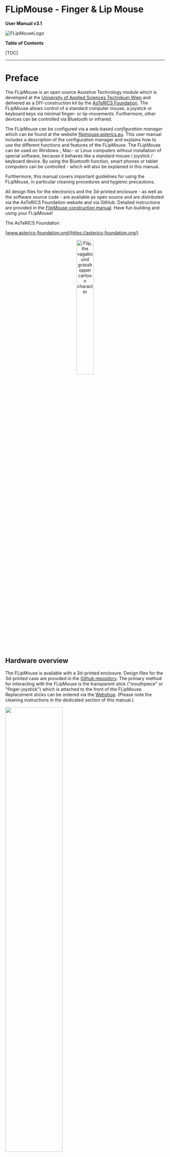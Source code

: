 # FLipMouse - Finger & Lip Mouse

**User Manual v3.1**



![FLipMouseLogo](./Bilder/flipmouseLogo.svg)

**Table of Contents**

[TOC]

____

# Preface

The FLipMouse is an open source Assistive Technology module which is developed at the [University of Applied Sciences Technikum Wien](https://www.technikum-wien.at) and delivered as a DIY-construction kit by the [AsTeRICS Foundation](https://asterics-foundation.org). The FLipMouse allows control of a standard computer mouse, a joystick or keyboard keys via minimal finger- or lip-movements. Furthermore, other devices can be controlled via Bluetooth or infrared.

The FLipMouse can be configured via a web-based *configuration manager* which can be found at the website [flipmouse.asterics.eu](https://flipmouse.asterics.eu/index_fm.htm). This user manual includes a description of the configuration manager and explains how to use  the different functions and features of the FLipMouse. The FLipMouse can be used on Windows-, Mac- or Linux computers without installation of special software, because it behaves like a standard mouse / joystick / keyboard device. By using the  Bluetooth function, smart phones or tablet computers can be controlled - which will also be explained in this manual. 

Furthermore, this manual covers important guidelines for using the FLipMouse, in particular cleaning procedures and hygienic precautions.

All design files for the electronics and the 3d-printed enclosure - as well as the software source code - are available as open source and are distributed via the AsTeRICS Foundation website and via GitHub. Detailed instructions are provided in the [FlipMouse construction manual](https://github.com/asterics/FLipMouse/blob/master/ConstructionKit/ConstructionManual.pdf). Have fun building and using your FLipMouse!

The AsTeRICS Foundation

[www.asterics-foundation.org](https://asterics-foundation.org/)

<p align="center" width="100%">
    <img width="33%" src="./Bilder/flip1.svg" alt="Flip, the vagabound grasshopper cartoon character">
</p>


## Hardware overview

The FLipMouse is available with a 3d-printed enclosure. Design files for the 3d-printed case are provided in the [Github repository](https://github.com/asterics/FLipMouse/tree/master/Hardware/case-design/3D_printer). The primary method for interacting with the FLipMouse is the transparent stick ("mouthpiece" or "finger-joystick") which is attached to the front of the FLipMouse. Replacement sticks can be ordered via the  [Webshop](https://www.asterics-foundation.org/webshop). (Please note the cleaning instructions in the dedicated section of this manual.)

<p align="left" width="100%">
    <img width="60%" src="./Bilder/f2.svg">
</p>
*Figure 1*: Using the FLipMouse (here: version 2) as mouth-joystick for computers

Additionally, two external momentary switches can be attached to the jack plug connectors on the sides of the FlipMouse enclosure and one button is already integrated on the device.

**Users can interact with the FLipMouse in several ways:**

1. by touching the mouthpiece with the lips or fingers and applying small forces in vertical or horizontal direction
2. by increasing or reducing pressure in the mouthpiece (puffing or sipping)
3. by actuating (up to) 3 momentary switches / pushbuttons
4. if desired, a longer plastic tube can be attached to the pressure sensor so that the joystick can be used with a finger and a separate mouthpiece allows sip/puff control. Alternatively, pressure can be influenced by attaching a rubber ball to the plastic tube (pillow switch / soft switch).



**The hardware features of the FLipMouse:**

(a)    “Zero-way” finger joystick / mouthpiece: very low forces are sufficient to create up/down/left/right movement

        o  The zero-way joystick can be used with e.g. fingers or toes

        o  It can also be used as a mouthpiece (actuated by lips / mouth movements) 

        o  If desired, sip / puff activities into the mouthpiece can trigger additional functions - here 2 different levels of sip/puff force can be used.

(b)    One built-in switch (*Button1*) on the device, e.g. to change the active configuration (functions)

(c)    Two 3.5 mm jack plug sockets for attaching external switches to trigger additional functions (*Button2* and *Button3*)

(d)    Color Light Indicator on front side for showing the active configuration, calibration procedure etc.

(e)    Universal infrared remote control receiver and transmitter

(f)    Bluetooth-support e.g. to control smartphones or iOS devices

(g)    “Hot Shoe” Adapter for mounting to a Manfrotto Magic Arm or similar mounting system

(h)    Firmware upgrade via FLipMouse web application on [flipmouse.asterics.eu](flipmouse.asterics.eu)




<p align="left" width="100%">
    <img width="60%" src="./Bilder/f5.JPG">
</p>
*Figure 2*: FLipMouse in 3D-printed enclosure 

On the left side of the FLipMouse is a button (B1) that provides a configurable function (e.g. changing the operating mode). A 3.5 mm jack socket allows the connection of an external button.

On the right side of the FLipMouse housing, the infrared (IR) receiver module is accessible. This module can be used to record any infrared remote control commands (e.g. to change the volume or channel settings of a TV set). The IR signals can then be played back via the IR transmitter diode on the back of the FLipMouse. Furthermore, a second external button (B3) can be connected.

The front of the housing offers a connection possibility for the mouthpiece / finger joystick. The current operating mode is also indicated here by an adjustable light color.



## Mounting and usage

**1. Attach the mouthpiece / joystick**

Put the transparent acrylic tube which is provided with the FLipMouse on the front connector (Luer Lock adapter) and turn it clockwise until it is well seated (please do not turn too hard, because this could damage the Luer Lock adapter or the attachment!)

**2. Mount the FLipMouse device appropriately for the user**

The picture shows a “[Manfrotto Gelenkarm](https://www.manfrotto.com/global/single-arm-2-section-196ab-2/)” + ”[SuperClamp](https://www.manfrotto.com/global/super-photo-clamp-without-stud-aluminium-035/)” mount combination. You could also use the [Manfrotto Magic Arm](https://www.manfrotto.com/global/magic-photo-arm-smart-centre-lever-and-flexible-extension-143n/) or any other kind of mounting solution which fits to the 3/8”-HotShoe-Adapter of the FLipMouse.  

*Usage as Mouth Joystick*
![Usage as Mouth Controller](./Bilder/f2.png)
*Figure 3*: Using the FLipMouse with Mouth/Lips

Ensure that the head of the user rests comfortably. The mouthpiece should gently touch the lips. It is not useful to insert the mouthpiece into the mouth  - this could be uncomfortable and make it harder to control the lateral movement.

*Usage as Finger Joystick*
![Usage as Finger-Joystick](./Bilder/f10.PNG)
*Figure 4*: Using the FLipMouse with fingers

If the user desires to actuate the FLipMouse with a finger or the thumb, mount the system appropriately so that the hand is in a resting position and the finger can touch the joystick without stress. Attach one or two additional external switches if desired, and mount the switches at suitable locations (for example at the legs/toes/shoulder etc.).

*Soft-Switch using a rubber ball*
A plastic tube can be attached to the front connector of the FLipMouse using a *Luer Lock* adapter. This plastic tube can be connected to a soft ball, so that pressing the ball results in usable pressure changes. This solution could be used as a soft head-switch / pillow-switch or shoulder-switch and can be combined with other external switches. 

**3. Attach the FLipMouse to a Computer, Tablet or Smart Phone** using a desired interface (USB, Bluetooth or USB-OTG). Please note that the FLipMouse settings can only be changed if the FLipMouse is attached to a PC running via USB.



#### Using the FLipMouse via USB

The FLipMouse can be connected via a USB-micro cable to a computer.  After attaching the FLipMouse, a zero-calibration is performed which takes about 2 seconds. During that time, the mouthpiece should not be touched.  

![USB micro cable connection](./Bilder/f12.PNG)
*Figure 5*: Connecting the FLipMouse with the computer

**Please be careful** when attaching the USB plug, strong forces might damage the connector!

#### Using the FLipMouse via Bluetooth

The Bluetooth–feature for the FLipMouse allows wireless mouse/keyboard control of computers, tablets and smart phones. Furthermore, iPhones or iPads can be used via VoiceOver & assistive switch support. In case the FLipMouse should only be used via Bluetooth, the power supply has to be established via a USB micro cable (either from a 5V wall adapter or from a USB power bank).

#### Using the FLipMouse via USB-OTG

The FLipMouse should work with any operating system which supports USB HID (Mouse/Keyboard/Joystick) devices, such as Windows, Linux or MacOS. Several Android devices provide an USB port with USB-OTG (“on-the-go”) functionality. If your device supports “OTG”, you can attach the FLipMouse using an USB-OTG-adapter/cable (see picture below). After attaching, you should see a mouse cursor and/or on-screen keyboard. You can test if your Android phone or tablet supports the USB-OTG function with the “OTG checker” app. 

![smartphone](./Bilder/f13.PNG)
*Figure 6*: Using the FLipMouse with a Smartphone or Tablet via USB-OTG



# The FLipMouse Configuration Manager

The *FLipMouse Configuration Manager* offers a Graphical User Interface (GUI) for the adaptation of the FLipMouse device to personal preferences and needs.  The Configuration Manager is available via the website: [https://flipmouse.asterics.eu](https://flipmouse.asterics.eu). The FLipMouse Configuration Manager sends and receives information from/to the FLipMouse through a communication port (COM port). **Please note that currently supported Webbrowsers are: Chrome, Chromium, Edge and Safari**.

The following figure shows the welcome page of the FLipmouse Configuration Manager: 

<p align="left" width="100%">
    <img width="70%" src="./Bilder/fig1.PNG">
</p>
*Figure 7: Welcome page of the FLipMouse Configuration Manager*

## Establishing connection with the FLipMouse

1. Make sure the FLipMouse is connected to your computer via an USB port and that a supported webbrowser - Chrome, Chromium, Edge or Safari - is used. (The Test Mode allows using the Configuration Manager without a real FlipMouse, which can be useful e.g. to view or change settings from a backup-file.)
2. Click *CONNECT TO FLIPMOUSE CONNECTED VIA USB* and select the appropriate COM port (communication port) in the selection box. If the selection box appears empty, this means that no communication port has been detected. In this case, please reconnect the FLipMouse device and wait for the COM port to be updated. If no COM port can be selected even after repeated attempts, there is probably a problem with the driver. In this case, please create an [Issue in the Github Repository](https://github.com/asterics/FLipMouse/issues) or look for possible solutions there.
3. Once the COM port is selected, click the “Connect” button at the bottom of the selection box. 
4. After successful connection of the COM port, the main window is opened. The title bar shows the COM port status "connected" in the upper right corner of the window. The selection box *Select slot* shows the active configuration settings (slot). Below this, the tabs with the main functions can be selected:
   

![ConfigManager Title bar](./Bilder/header_en.jpg)
*Figure 8: Title bar of the FLipMouse Configuration Manager*



## Changing Settings and Features

### Memory Slots

The Configuration Manager allows adjustment of all settings an operational modes of the FLipMouse. The settings are stored in individual **slots** - for example one slot for fast mouse operation, one slot for slow mouse operation, one slot for keyboard-keys ASDW etc. All settings are stored in the FLipMouse. The settings can also be saved to (or loaded from) a file on your computer. 
Settings which were stored in the FLipMouse stay valid also after the power supply has been removed. When the FLipMouse is plugged in the next time, the settings will be available – also if you use another computer or operating system!



## Tab STICK-CONFIG

In the STICK-CONFIG tab, the **operational mode of the mouthpiece/joystick for the active slot is set**. Furthermore, the *sensitivity*, the *deadzone* and other parameters can be changed. The ability to configure multiple slots with different stick settings allows flexible application scenarios for the FLipMouse. The individual slots can be switched by any action of the user (e.g. pressing an external button or puffing strongly into the mouthpiece, see section [*Assigning different actions*](https://github.com/asterics/FLipMouse/blob/master/Documentation/UserManual/Markdown/FLipMouseUserManual.md#tab-actions)).



![ConfigManager](./Bilder/tab_stick_en.jpg)

### Operational Mode ("Use stick for ...")

This setting determines the effect of touching the stick: 

1. **Mouse movement:** The stick moves the mouse pointer (this is the default mode to control computers or smartphones). If this setting is active, the other parameters (e.g. sensitivity or deadzone) directly affect the speed of the mouse pointer. 
2. **Alternative Actions:** If this mode is selected, the stick can be used for a whole range of different actions (e.g. pressing the 'A' key when the stick is pressed upwards, or playing an infrared command when the stick is pressed to the right). These actions can be set in the ACTIONS tab (see section [*Assigning different actions*](https://github.com/asterics/FLipMouse/blob/master/Documentation/UserManual/Markdown/FLipMouseUserManual.md#tab-actions)). If this setting is active, the deadzone parameter is primarily decisive for the actuation strength from which the assigned action is triggered. 
3. **Joystick (XY):** In this mode, the stick mimics the X and Y axis of a joystick/gamepad.
4. **Joystick (ZR):** In this mode, the stick mimics the Z and R axis of a joystick/gamepad.
5. **Joystick (Slider):** In this mode, the stick mimics two slider axes of a joystick/gamepad.

If one of the joystick modes is selected, the FLipMouse behaves like a gamepad with 6 axes (*X/Y*, *Z/Rotation* and *Slider1/Slider2*). Since the FLipMouse stick can only provide 2 deflections at a time, a selection of joystick axes must be made:



<p align="left" width="100%">
    <img width="80%" src="./Bilder/fig20.1.svg">
</p>

*Figure 9: Set stick configuration for joystick movement*

Please note that the joystick function must be supported by corresponding software applications - e.g. computer games. (Microsoft Windows offers a test software for live display of joystick axis and button activities - this tool can be started by entering "*joy.cpl*" in the search dialog).



#### Calibrate center position

Pressing this button performs a calibration of the rest position of the stick. This takes about 1 second - then the calibration sequence is completed. During this time the stick should not be touched. (Calibration can also be assigned as an *Alternate Action* if required, so that it can be performed while the FLipMouse device is in use.

#### Rotate Right (Change Stick Orientation)

The FLipMouse is attached with a *HotShoe 3/8"* mounting screw, located on the bottom of the FLipMouse housing. The orientation can be changed as needed (for example, if the FLipMouse is mounted sideways, the stick orientation can be changed accordingly so that movements are still interpreted correctly). Clicking on "ROTATE RIGHT" changes the orientation by 90°. Alignment settings for 0 / 90 / 180 and 270 degrees are possible, so that any mounting position is possible.



### Setting the motion parameters

The scroll bars make it possible to change the motion parameters of the stick and the behavior of the mouse pointer according to the user's wishes. The behavior of the following features can be changed: 



<p align="left" width="100%">
    <img width="100%" src="./Bilder/fig3.svg">
</p>
*Figure 10: Tab STICK-CONFIG, Setting the motion parameters*

 

#### Sensitivity

When using the stick for cursor movement, the sensitivity of the stick can be adjusted via the *Sensitivity* scroll bar. A smaller value results in slower cursor movement. To change the value, click and drag the scroll bar knob or click the bar next to the knob. 

#### Deadzone

The *Deadzone* setting defines a passive zone/range for the stick movements: If the deadzone value is low, even very small stick movements will cause the cursor to move (or perform the assigned alternate action - see chapter *Assigning alternative actions*). If the deadzone is set too low, the cursor may start moving unintentionally. In this case, increase the value of the deadzone so that the amount of deflection is suitable for a particular user. In the *Alternative actions* operating mode, it makes sense to use a larger value for the deadzone so that, for example, the directions can be triggered unambiguously when keyboard actions are used.

#### Split axis control for sensitivity and deadzone

If desired, the sensitivity- and deadzone-values for horizontal or vertical movements can be changed individually. In order to do that, select “*show x/y separately*”, as shown below: 

<p align="left" width="100%">
    <img width="100%" src="./Bilder/fig3.1.svg">
</p>
*Figure 11: Tab STICK-CONFIG, splitting x/y-axis *

#### Maximum Speed

Turning the maximum speed setting to a low level is useful if a user desires to limit the cursor speed, keeping high sensitivity / acceleration. (Only relevant in operational mode *Mouse Movement*).

#### Acceleration

The acceleration setting allows influencing the acceleration behavior of the mouse cursor: if acceleration is set to a low level, even a strong deflection of the stick will start a slow (but progressing) cursor movement which makes it easier to reach small targets precisely. (Only relevant in operational mode *Mouse Movement*).


#### Sensitivity Profile

(This setting is enabled by clicking *“Show advanced options”*.)
Due to mechanical reasons, the force sensors of the FLipMouse show small inaccuracies which can result in mouse cursor drifting. The selection box for different Sensitivity Profiles allows to change overall gain/amplification and drift correction settings. Usually (and unless no other sensor variants are in use) the setting "Medium" should be used.

### Applying the settings to all slots

The current controller values for the motion parameters as well as the stick setting can be applied to all existing slots using the two buttons at the end of the tab. (This possibility exists also in other tabs, like the settings of the suction-puff control).

![ConfigManager](./Bilder/footer_en.jpg)

*Figure 11: Apply settings to all slots*



## Tab SIP AND PUFF

In the tab "SIP-PUFF-CONTROL", the threshold values for sipping and puffing into the mouthpiece can be set as desired. If the FLipMouse is connected, the current pressure values can be monitored using the horizontal blue column. The current minimum and maximum values can be seen from the vertical blue and red lines). Two threshold values can be set for sip and puff (Strong and Light), to which different actions can be assigned in the "ACTIONS" tab. **Tip**: the threshold values for light actuation should be set as sensitively as possible, and the difference to strong actuation should be large enough to prevent accidental triggering of the assigned actions. It may be useful not to use the strong thresholds in the initial learning phase (i.e. set them so that they are not reachable at all).

 

<p align="left" width="100%">
    <img width="100%" src="./Bilder/fig5.1.svg">
</p>
*Figure 12: Tab SIP AND PUFF*

Note that the idle pressure level (without sip or puff) is around 512, and the level increases when you puff 
into the mouthpiece, indicating increased pressure. With the sliders, the threshold pressure for sip and puff can be regulated. The grey dotted line represents the actual pressure. The blue and red dotted lines represent the limits reached in this session.

#### Extended gestures for strong sip and strong puff

By combining a strong sip or strong puff with a short stick movement, up to 8 additional actions can be triggered (e.g. "strong sip + up" or "strong puff + left"). The stick must be deflected in the corresponding direction shortly *after* the strong sip or puff activity. (If the stick is not moved within one second, the action for strong sip or puff is triggered).



## Tab ACTIONS

The ACTIONS tab allows the mapping of user activities to desired FlipMouse functions (actions). The user activities are:

* pressing or releasing the 3 buttons (built-in button 1 or external button 2 or 3)
* stick movements (up/down/left/right) which exceed the deadzone threshold value
* sip and puff activities (or extended sip/puff gestures).

The assignment of user activities to actions is displayed in a table. By using the display options *Current slot*, *Table* or *List* it is possible to get an overview of all existing slots or a detailed display of the current slot: 

<p align="left" width="100%">
    <img width="100%" src="./Bilder/fig6.1.svg">
</p>
*Figure 13: Assign different actions to user activities*



The assignment of actions can be changed by clicking on the entry in the table - this opens a window with further options:

<p align="left" width="100%">
    <img width="80%" src="./Bilder/fig7.PNG">
</p>
*Figure 14: Pop-up window for choice of desired action*

In the following, the individual action categories and different actions will be briefly described.



### Action category “Mouse”

**Hold Left / Middle / Right Mouse Button**
The *hold* action presses  a particular mouse button continuously (for example for dragging an item across the screen). The mouse button is released when the assigned user activity ends (for example when the sip/puff activity ends, when the stick is moved back to middle position or when an external button is released).

**Click Left / Middle / Right Mouse Button**
Creates mouse button clicks. (The left/right or middle mouse button is pressed and released again after a short time).

**Double Click Left Mouse Button**
Creates a double click with the left mouse button. 

**Toggle Left / Middle / Right Mouse Button**
The *toggle* action changes the state of a mouse button from pressed to not pressed and vice versa. This is useful e.g. if keeping a user activity up for a longer time (e.g. for dragging an item or for keeping a key pressed while other keys are pressed/released).

**Wheel Up / Down**
The actions *Wheel up* or *Wheel down* emulate the mouse scroll wheel. Triggering the *Wheel up* action results in upwards scrolling, while *wheel down* results in downward scrolling. This action is useful for example for reading documents or web sites.

**Move Mouse horizontally / vertically (x-axis / y-axis)**
The *Move mouse horizontally (x-axis)* and *Move mouse vertically (y-axis)* functions generate computer mouse movements along the selected axes. Speed parameters can be set for these functions in the field that appears below. As long as the user activity is present, the mouse pointer is accelerated up to this maximum speed. Please note that:

*A positive value for the X direction moves the mouse pointer to the right. 
A negative value for the X direction moves the mouse pointer to the left. 
A positive value for the Y direction moves the mouse pointer down. 
A negative value for the Y direction moves the mouse pointer up.*



### Action category: Joystick

**Joystick set x-/y-/z-axis/slider**
These actions can be used to send a desired value to the joystick axis. The selectable joystick axes are: *X / Y / Z / Z-Turn / slider*. The joystick is moved back to middle position when the associated user activity ends.

**Press Joystick Button**
This action can be used to press a desired joystick button. The FLipMouse device supports 32 buttons, so any value from 1 to 32 is allowed. The joystick button is released when the associated user activity ends.

**Joystick hat position**
This action sets the orientation of the joystick "hat" (in degrees). Allowed values are:
*-1, 0, 45, 90, 135, 180, 225, 270, 315*. The value of -1 sets the hat to the middle (idle) position. 
The joystick hat is moved back to middle position when the associated user activity ends. 



### Action category: Keyboard

**Press / Hold / Toggle Keys**
The *Press Keys* action allows pressing one or multiple keyboard keys. A second drop-down menu with possible key identifiers is displayed (***Add keys***). **When a key is selected from this menu, it has to be added (Click ADD)** to the *Insert keys text* field. Thus, multiple keyboard keys can be pressed simultaneously. The keys are released when the associated user activity ends. If you would like to remove or change the assigned keys, you must clear the currently assigned keys by pressing the “CLEAR” button next to the Insert keys field. 

Common key combinations include: 
KEY_CTRL + Z: triggers undo function
KEY_CTRL + C: triggers copy function
KEY_CTRL + V: triggers paste function
KEY_CTRL + KEY_ALT + KEY_ DELETE

The *Hold Key* action keeps the key pressed until the user activity ends.
The *Toggle Key* action changes the key state from pressed to not pressed and vice versa with each user activity.

For a list of all supported key identifiers, see [appendix](https://github.com/asterics/FLipMouse/blob/master/Documentation/UserManual/Markdown/FLipMouseUserManual.md#supported-key-identifiers) 
or have a look at the [FLipMouse Wiki / Github pages](https://github.com/asterics/FLipMouse/wiki/at-api).

<p align="left" width="100%">
    <img width="80%" src="./Bilder/fig8.1.svg">
</p>
*Figure 15: Add keys for the action press / hold / toggle keys*

**Write Word**
The *Write word* action allows typing a particular text/phrase whenever a user activity occurs (for example: write “Hello” whenever you move the FLipMouse stick up). Selecting this action displays a blank text box under the drop-down menu where the text can be entered, as shown below:

<p align="left" width="100%">
    <img width="80%" src="./Bilder/fig9.PNG">
</p>
*Figure 16: Write word function*

In this example, "Hello" will be written each time button 2 of the FLipMouse is pressed.



### Action category: Device

**No Command**
If the action *No Command* is selected, no action will be assigned to the respective user activity.

**Load Next Slot**
This action is only relevant if you have stored multiple FLipMouse configuration slots. This action switches to the next slot. If the last slot is already reached, triggering this action will switch to the first slot.  When you switch the slot, the built-in LED bulbs will change the color of the device front accordingly, showing the active slot. Additionally an acoustic signal indicates the slot number (the number of tones represents the slot number).

**Load Slot by Name**
This action activates the configuration slot with the given name (if it exists). The name can be specified in the text field. This action is only relevant if you have stored multiple FLipMouse configuration slots. The LEDs indicate the slot number as described above.

**Calibrate middle position**
This action starts the calibration sequence for the middle position of the stick. Please refer to the description [“*Calibration of the stick’s middle position*”](https://github.com/asterics/FLipMouse/blob/master/Documentation/UserManual/Markdown/FLipMouseUserManual.md#calibration-of-the-sticks-middle-position).



### Action category: Infrared

**Play / Hold / Stop Infrared Command**
This action replays the infrared (IR-)code with the given command name. The existing (recorded) IR-commands can be selected from the drop-down menu. The *play* action sends the recorded code once, whereas the *hold* action repeats the code until the user activity ends. 



<p align="left" width="100%">
    <img width="70%" src="./Bilder/fig13.PNG">
</p>

*Figure 21: Infrared Recording and Replay Configuration Manager*

The FLipMouse device includes an infrared remote control receiver module and a high current IR LED so that it can record and replay remote control codes of many remote control devices used in consumer electronics. If you want to use this feature of the FLipMouse, make sure that the IR sending LED is points towards the device you want to control. For instructions how to connect an external IR LED to increase the transmit power, please visit the [FLipMouse Wiki pages](https://github.com/asterics/FLipMouse/wiki).

![infrared](./Bilder/fig30.PNG)

*Figure 20: Infrared Code Recording*

To record a new IR code, go to the tab ACTIONS. Click the desired action and select the action category “**Infrared**” in the popup-window. There, three different types of IR-actions can be selected from the combo box:

* *Play infrared command*: sends the recorded code once
* *Hold infrared command*: repeats the code until the user activity ends
* *Stop infrared command*: stops a currently plaing IR-code

The existing commands can be chosen from the drop-down menu.

In this window you can also manage IR commands. Next to *New IR Command*, you can enter a name and then click RECORD - point your IR remote to the side of the FLipMouse where the LEDs stick out and send the IR command (there is a 10 seconds time limit for the recording phase). The new command is now stored in the FLipMouse and can be chosen and replayed by selecting it's name in the drop down menu. If the command is not correctly replayed, try to increase the IR-Code timeout – for example to 250 milliseconds. Using *Delete IR command* commands can be deleted. 



### Action category: Macro

**Execute Command Macro**
This action allows running a so-called command macro which consists of several individual actions. Thus, a desired sequence of actions can be performed which consists for example of a number of mouse moves, mouse clicks, text inputs or key presses. This action is powerful, but also a bit more complicated because the individual actions must be specified in form of so-called AT-commands which are separated by semicolons. For example: the following command macro will move the mouse cursor 100 steps to the left, 20 steps up, then wait 100 milliseconds and then perform a left mouse click: “MX 100; MY -20; WA 100; CL”. For a list and detailed explanation of all supported AT-commands see [Supported Macro Commands](https://github.com/asterics/FLipMouse/blob/master/Documentation/UserManual/Markdown/FLipMouseUserManual.md#supported-macro-commands) or have a look at the [FLipMouse Wiki / Github pages](https://github.com/asterics/FLipMouse/wiki/at-api).





## Tab SLOTS

In the SLOTS tab you can create new slots, delete existing slots, download a single or all slots (backup settings) and upload a file containing a complete configuration with multiple slots (restore backup). Furthermore, several demo settings (presets) can be applied. 

<p align="left" width="100%">
    <img width="100%" src="./Bilder/tab_slots1_en.jpg">
</p>

*Figure 17: SLOTS Settings Tab*



### Slot List / Slot selection

The Slot List displays all existing slots in the correct order. The current slot is indicated by the green row color. Clicking another slot in the Slot-List activates that particular slot. Furthermore, at the top center of the Configuration Manager window, the current slot is shown in the *Select Slot* box and can be changed there. The settings of the current slot will be stored and remembered when changing to another slot. The maximum number of slots is 10. 

#### Slot Color 

Each slot can be assigned with a color which is displayed on the front panel of the FLipMouse. The color can be chosen from a selection dialog by clicking the colored button. 


#### Connection mode (USB or Bluetooth)

Clicking the *Connection* button in the Slot List switches between USB or Bluetooth mode for this particular slot. The Bluetooth mode allows control of cell phones, tablets and computers which provide Bluetooth capability. In this way, custom slots can be created for USB or Bluetooth, so that it is possible to switch e.g. from a laptop (USB) to a wireless connection (phone / tablet) and back (using the *Next Slot* or *Load Slot by Name* actions.

**Bluetooth pairing**
The Bluetooth function can only work if a host devices is connected (paired) with the FLipMouse. (A host device can be for example, a cell phone with Android or iOS operating system.) The FLipMouse can only be paired with a host device if no other  device is currently connected and thus pairing mode is active.  An active pairing mode of the FlipMouse is indicated via slow dimming of the light color on the front of the FLipMouse module. As soon as a Bluetooth connection is established, the light color lights up continuously. To establish the pairing, open the Bluetooth settings of your host device, enable the Bluetooth feature, select *Add new BT device*, and then select the FLipMouse from the list of available devices. 

#### Delete slot

A slot can be removed by clicking the *Delete* button in the Slot List.

#### Download slot

A slot can be stored on the computer by clicking the *Download Slot* button in the Slot List (a file will be downloaded from your browser - you can store it wherever you like).



### Create a new Slot / Copy existing Slot

A new slot can be created by copying the settings of the currently active slot. In order to do this, enter the desired name for the new slot into the corresponding text field (*Insert name for new slot*). Then, click the “CREATE SLOT” button. This **appends a copy of the currently active slot** to the end of the Slot List and assigns a new name for it.



### Upload Slots to device

<p align="left" width="100%">
    <img width="100%" src="./Bilder/tab_slots2_en.jpg">
</p>

#### Upload Slots from file

This function lets you select a Slots-file (.set) from your computer and upload it to the FLipMouse (restore a backup). Be careful - this deletes all existing Slot-settings of your device!

#### Appy Demo Settings

This function lets you apply existing demo settings which have bee made by us to show different functions and applications scenarios of the FLipMouse. The existing presets can be chosen from the Selection box. In case a short description is available, it can be opened in a pop-up window. The selected demo-preset is applied when the corresponding button is clicked.



### Create Backup

Clicking the button *Download all slots* transfers all current slots to a settings file (.set) which is the stored on your computer. All settings can thus be transferred to the same or to another FLipMouse device. Multiple setups (for example for individual users or use-cases) can be kept on a computer and applied with a single click. A file chooser window will be opened which allows selection of the desired filename for saving or loading the configuration.



## Tab GENERAL

The  GENERAL tab allows changing the USB/Bluetooth mode and apply firmware updates of the FLipmouse device and the Bluetooth Add-On module (if installed):

![general](./Bilder/tab_general_en.jpg)
*Figure 18: General Settings*



### Slot Test Mode

![general](./Bilder/slot_testmode_en.jpg)

The Slot test mode allows a temporary application of settings in order to perform a slot test and then return to a working FLipmouse configuration. When the Slot test mode is enabled, modifications in the settings are not applied to the FlipMouse as usual. This feature allows FLipMouse users to experiment with slot settings without the risk of "locking themselfes out". For example: for creating and testing a slot with keyboard key actions for a gaming application, a user can click *Test current slot*, then switch to the gaming application during the countdown time of 10 seconds, then test the current slot settings with the FLipMouse for 90 seconds, and then automatically return to the previous mouse cursor control settings. If the settings work as desired, the current slot can be saved, else the slot settings may be reverted.  



### Firmware Versions

Here you can see the installed version of the FLipMouse software (firmware). If the installed version is older than the version available online in the FLipMouse github repository, the option "UPDATE FIRMWARE" is displayed (otherwise "OVERWRITE FIRMWARE" is displayed). Clicking this button will attempt to download and install the firmware version which is available in the repository. This process should only be done on a laptop or desktop computer. The FLipMouse will temporarily appear as a USB drive, and the downloaded file must be copied to that drive. After that, the FLipMouse restarts with the updated software. (This process is also explained in the configuration manager, please follow the instructions step by step).



## Tab VISUALIZATION

The FLipMouse stick is attached to four force sensors – one for each movement direction (up, down, left, right). The numeric value of each of those sensors is displayed in the “VISUALIZATION” tab. The live values can be monitored when the FLipMouse device is connected. Whenever the stick is moved, the sensor values change. Specifically, a movement in each direction increases the respective sensor value. Significant deviation in one direction indicates a sensor problem - in this case, the sensors should be checked and might need to be replaced.

![visualisation](./Bilder/fig12.PNG)
*Figure 19: Left: Live display of force sensor values; Middle: current slot with the 3 buttons (if one button is pressed, the corresponding circle will get yellow; Right: Sip and Puff live value and current thresholds*





# Instructions for cleaning and maintenance

If the mouthpiece is used to actuate the cursor movements via lip/mouth movements, a careful cleaning procedure is essential to avoid bacteria and health problems! Read this section carefully and apply the needed cleaning procedures whenever necessary.



## Hygienic considerations and risks

If the mouthpiece is actuated with the lips, it is important to respect the following hygienic precautions: 

1. One mouthpiece must be used exclusively by one person
2. The filter tip must be replaced whenever saliva or dirt have formed
3. The mouthpiece must be cleaned whenever saliva or dirt have formed
   (see chapter “[Instructions for cleaning and maintenance](https://github.com/asterics/FLipMouse/blob/master/Documentation/UserManual/Markdown/FLipMouseUserManual.md#instructions-for-cleaning-and-maintenance)”)

With the lack of hygiene concerning the mouthpiece, especially when the mouthpiece is used by more than one person, it is possible that 

1. skin rash arises
2. viruses and bacteria are transmitted causing diseases
3. dirt formats in the mouthpiece, which is dangerous to health

With wrong positioning of the FLipMouse there is the risk of feeling uncomfortable after longer periods of use, and it is possible to get muscle cramps or muscle pain due to unusual head positioning – pay attention to a convenient position and schedule pauses if you work for longer time periods!



### Exchanging the saliva filter

The saliva filter is placed inside the mouthpiece. Usually, no (or nearly no) saliva should enter the stick – but it strongly depends on the person using the mouthpiece. If saliva enters the mouthpiece, the saliva filters reduces the moisture entering the inner parts of the FLipMouse (respectively the pressure sensor). If necessary, a hydrophobic membrane filter can be used additionally / instead of the simple saliva filter. This membrane filter can be insterted between the acrylic pipe an dhte Lur Lock Adapter (it it compatible with the Luer Lock standard). 

The standard filter can be replaced as shown below:

<p align="left" width="100%">
    <img width="50%" src="./Bilder/fig34.1.jpg">
</p>
*Figure 22.1: Removal of the saliva filter, using a normal screw to grab the filter*

<p align="left" width="100%">
    <img width="50%" src="./Bilder/fig34.2.jpg">
</p>
*Figure 22.2: The removed filter*

<p align="left" width="100%">
    <img width="50%" src="./Bilder/fig34.3.jpg">
</p>
*Figure 22.3: Inserting a new filter (pushing it back into the hygienic stick)*



### Disinfection of the mouthpiece

Use boiling water to disinfect a mouthpiece: place the mouthpiece (without saliva filter) in boiling water for at least five minutes, then allow it to dry before the next use.

### Replacement sticks and filters

Transparent acrylic mouthpieces can be ordered from the [AsTeRICS Foundation Webshop](https://www.asterics-foundation.org/webshop).







## Modification of the Mouthpiece / Stick

Several users reported that they would prefer a different shape of the mouthpiece. It is of course possible to apply your own modifications and extensions which feel comfortable to you. Here we want to give some suggestions using affordable, disposable cigarette holders. The link between the standard mouthpiece and the cigarette holder is established with a small brass tube. It is also possible to cut the cigarette holder and insert it into the acrylic pipe so that a tight fit is ensured:

![mouthpiece](./Bilder/fig33.PNG)
![mouthpiece1](./Bilder/fig33.1.PNG)

*Figure 23: Modified shape of the mouthpiece*

Regardless of your desired mouthpiece modifications: Always take care for a hygienic operation and apply the cleaning procedures as described in this chapter!



# Macro commands and Key codes

## Supported Macro commands:

| **Abbreviation** | **Function**                                                                                                                   | **example**                                                                                                                     |
| ---------------- | ------------------------------------------------------------------------------------------------------------------------------ | ------------------------------------------------------------------------------------------------------------------------------- |
| CL               | click left mouse button                                                                                                        |                                                                                                                                 |
| CR               | click right mouse button                                                                                                       |                                                                                                                                 |
| CM               | click middle mouse button                                                                                                      |                                                                                                                                 |
| CD               | click double with left mouse button                                                                                            |                                                                                                                                 |
| HL               | hold the left mouse button                                                                                                     |                                                                                                                                 |
| HR               | hold the right mouse button                                                                                                    |                                                                                                                                 |
| HM               | hold the middle mouse button                                                                                                   |                                                                                                                                 |
| TL               | toggle left mouse button                                                                                                       | changes the state of the mouse button                                                                                           |
| TM               | toggle middle mouse button                                                                                                     |                                                                                                                                 |
| TR               | toggle right mouse button                                                                                                      |                                                                                                                                 |
| RL               | release the left mouse button                                                                                                  |                                                                                                                                 |
| RR               | release the right mouse button                                                                                                 |                                                                                                                                 |
| RM               | release the middle mouse button                                                                                                |                                                                                                                                 |
| WU               | move mouse wheel up                                                                                                            |                                                                                                                                 |
| WD               | move mouse wheel down                                                                                                          |                                                                                                                                 |
| MX `<int>`       | move mouse in x direction                                                                                                      | MX 4 -> moves cursor 4 pixels to the right                                                                                      |
| MY `<int>`       | move mouse in y direction                                                                                                      | MY -10 -> moves cursor 10 pixels up                                                                                             |
| RO `<int>`       | rotate stick orientation                                                                                                       | RO 180 -> flips x and y movements of stick/mouthpiece                                                                           |
| KW `<string>`    | keyboard write string                                                                                                          | KW Hello! -> writes "Hello!" on the keyboard                                                                                    |
| KP `<string>`    | key press: Press keyboard keys (once). Keys are identified by keyboard shortcuts (see list below)                              | KP KEY_UP -> presses the "Cursor-Up" key; KP KEY_CTRL KEY_ALT KEY_DELETE presses all 3 keys                                     |
| KH `<string>`    | key hold: hold keyboard keys                                                                                                   | sKH KEY_LEFT -> holds the "Cursor-Left" key                                                                                     |
| KT `<string>`    | key toggle: toggle keyboard keys; the key will remain pressed until "AT KT" command is sent again or a "AT KR" command is sent | KT KEY_DOWN -> toggles the "Cursor-Down" key                                                                                    |
| KR `<string>`    | key release                                                                                                                    | KR KEY_UP -> releases the "Cursor-Up" key                                                                                       |
| RA               | releases all = Release all currently pressed keys and mouse buttons                                                            |                                                                                                                                 |
| WA `<int>`       | wait a certain number of milliseconds                                                                                          | WA 100 -> waits 100 milliseconds                                                                                                |
| NE               | next slot: load next slot                                                                                                      |                                                                                                                                 |
| LO `<string>`    | Load slot per name, changes to the given slot                                                                                  | LO mouse                                                                                                                        |
| NC               | No command                                                                                                                     |                                                                                                                                 |
| JX `<int>`       | set joystick x axis                                                                                                            | JX 512 -> sets the x-axis to middle position                                                                                    |
| JY `<int>`       | set joystick y axis                                                                                                            | JY 1023 -> sets the y-axis to full up position                                                                                  |
| JZ `<int>`       | set joystick z axis                                                                                                            | JZ 0 -> sets the z-axis to lowest poistion                                                                                      |
| JT `<int>`       | set joystick turn axis                                                                                                         | JT 512 -> sets the rotation to middle position                                                                                  |
| JS `<int>`       | set joystick slider position                                                                                                   | JS 512 -> sets the slider to middle position                                                                                    |
| JP `<int>`       | press joystick button                                                                                                          | JP 1 -> presses joystick button 1                                                                                               |
| JR `<int>`       | release joystick button                                                                                                        | JR 2 -> releases joystick button 2                                                                                              |
| JH `<int>`       | set joystick hat position                                                                                                      | JH 45 -> sets joystick hat to 45 degrees; possible values are: 0, 45, 90, 135, 180, 225, 270, 315 and -1 to set center position |
| MM `<int>`       | mouse mode: cursor on (int=1) or alternative functions on (int=0)                                                              | MM1 -> switches to mouse mode                                                                                                   |
| CA               | Calibrate zero position                                                                                                        | calibrates stick / mouthpiece middle position                                                                                   |
| IP `<string>`    | play infrared command                                                                                                          | IP channelUp; plays infrared command "channelUp" (if this IR-command name has been recorded)                                    |

Please note that certain commands for adjusting FLipMouse settings are not shown in this table (for example setting thresholds or accelerations, recording IR-commands etc.). For a full list of commands please refer to the [FLipMouse wiki](https://github.com/asterics/FLipMouse/wiki/at-api). 

## Supported Key Identifiers:

| **Supported KEY Identifiers:**                                                                                                                                                                                                                                                                     |
| -------------------------------------------------------------------------------------------------------------------------------------------------------------------------------------------------------------------------------------------------------------------------------------------------- |
| **Letters**                                                                                                                                                                                                                                                                                        |
| KEY_A  KEY_B  KEY_C  KEY_D  KEY_E  KEY_F  KEY_G  KEY_H  <br/>KEY_I  KEY_J  KEY_K  KEY_L  KEY_M  KEY_N  KEY_O  KEY_P  <br/>KEY_Q  KEY_R  KEY_S  KEY_T  KEY_U  KEY_V  KEY_W  KEY_X                                                                                                                   |
| **Digits**                                                                                                                                                                                                                                                                                         |
| KEY_1  KEY_2  KEY_3  KEY_4  KEY_5  KEY_6  KEY_7  KEY_8  KEY_9  KEY_0                                                                                                                                                                                                                               |
| **Function keys**                                                                                                                                                                                                                                                                                  |
| KEY_F1  KEY_F2  KEY_F3  KEY_F4  KEY_F5  KEY_F6  KEY_F7  KEY_F8  KEY_F9  KEY_F10  <br/>KEY_F11  KEY_F12  KEY_F13  KEY_F14  KEY_F15  KEY_F16  KEY_F17  KEY_F18  KEY_F19 <br/>KEY_F20  KEY_F21  KEY_F22  KEY_F23  KEY_F24                                                                             |
| **Navigation keys**                                                                                                                                                                                                                                                                                |
| KEY_UP  KEY_DOWN  KEY_LEFT  KEY_RIGHT  KEY_TAB  KEY_PAGE_UP  KEY_PAGE_DOWN <br/>KEY_HOME  KEY_END                                                                                                                                                                                                  |
| **Special keys**                                                                                                                                                                                                                                                                                   |
| KEY_ENTER  KEY_SPACE  KEY_BACKSPACE  KEY_DELETE  KEY_INSERT  KEY_ESC  KEY_NUM_LOCK<br/>KEY_SCROLL_LOCK  KEY_CAPS_LOCK  KEY_PAUSE<br/><br/>KEY_SEMICOLON  KEY_COMMA  KEY_PERIOD  KEY_MINUS  KEY_EQUAL  KEY_SLASH<br/>KEY_BACKSLASH  KEY_LEFT_BRACE  KEY_RIGHT_BRACE  KEY_QUOTE  KEY_TILDE  KEY_MENU |
| **Keypad keys**                                                                                                                                                                                                                                                                                    |
| KEYPAD_1  KEYPAD_2  KEYPAD_3  KEYPAD_4  KEYPAD_5  KEYPAD_6  KEYPAD_7  KEYPAD_8<br/>KEYPAD_9  KEYPAD_0  <br/>KEYPAD_SLASH  KEYPAD_ASTERIX  KEYPAD_MINUS  KEYPAD_PLUS  KEYPAD_ENTER  KEYPAD_PERIOD                                                                                                   |
| **Keys for alternative functions**                                                                                                                                                                                                                                                                 |
| KEY_SHIFT  KEY_CTRL  KEY_ALT  KEY_RIGHT_ALT  KEY_GUI  KEY_RIGHT_GUI                                                                                                                                                                                                                                |



# Contact Information

**University of Applied Sciences Technikum Wien**
Department Electronic Engineering
Höchstädtplatz 6
A-1200 Wien
AUSTRIA

**AsTeRICS Foundation**
Webpage: [www.asterics-foundation.org](http://www.asterics-foundation.org)
Email: <office@asterics-foundation.org>




# Disclaimer

The University of Applied Sciences Technikum Wien and the AsTeRICS Foundation do not assume any warranty and liability for the functionality of the described devices, software and the correctness of the documents handed over.

Additionally, the UAS TW is not liable for any damages to health due to the use of described hardware or software. The provided software applications and hardware modules are to be used at own risk!



# Acknowledgement

This project was partly funded by the City of Vienna, 
Municipal department of Economic Affairs, Labor and Statistics (MA 23), 
in course of the projects AsTeRICS Academy (14-02), ToRaDes (18-04) 
and Wissensdrehscheibe für Barrierefreie Technologien (26-02) 

![Logos](./Bilder/logo.svg)

